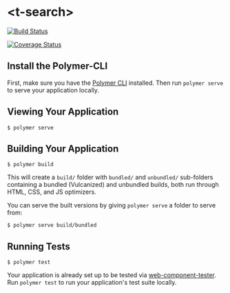 
# \<t-search\>

[![Build Status](https://travis-ci.org/nxtComponent/t-hotel-search.svg?branch=master)](https://travis-ci.org/nxtComponent/t-hotel-search)

[![Coverage Status](https://coveralls.io/repos/github/travelnxtComponents/t-hotel-search/badge.svg?branch=master)](https://coveralls.io/github/travelnxtComponents/t-hotel-search?branch=master)

## Install the Polymer-CLI

First, make sure you have the [Polymer CLI](https://www.npmjs.com/package/polymer-cli) installed. Then run `polymer serve` to serve your application locally.

## Viewing Your Application

```
$ polymer serve
```

## Building Your Application

```
$ polymer build
```

This will create a `build/` folder with `bundled/` and `unbundled/` sub-folders
containing a bundled (Vulcanized) and unbundled builds, both run through HTML,
CSS, and JS optimizers.

You can serve the built versions by giving `polymer serve` a folder to serve
from:

```
$ polymer serve build/bundled
```

## Running Tests

```
$ polymer test
```

Your application is already set up to be tested via [web-component-tester](https://github.com/Polymer/web-component-tester). Run `polymer test` to run your application's test suite locally.

